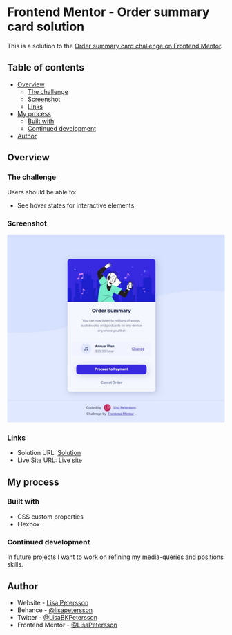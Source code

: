 # Frontend Mentor - Order summary card solution

This is a solution to the [Order summary card challenge on Frontend Mentor](https://www.frontendmentor.io/challenges/order-summary-component-QlPmajDUj).

## Table of contents

- [Overview](#overview)
  - [The challenge](#the-challenge)
  - [Screenshot](#screenshot)
  - [Links](#links)
- [My process](#my-process)
  - [Built with](#built-with)
  - [Continued development](#continued-development)
- [Author](#author)

## Overview

### The challenge

Users should be able to:

- See hover states for interactive elements

### Screenshot

![](./images/screenshot.jpg)

### Links

- Solution URL: [Solution](https://your-solution-url.com)
- Live Site URL: [Live site](https://your-live-site-url.com)

## My process

### Built with

- CSS custom properties
- Flexbox

### Continued development

In future projects I want to work on refining my media-queries and positions skills. 

## Author

- Website - [Lisa Petersson](https://www.lisapetersson.se)
- Behance - [@lisapetersson](https://www.behance.net/lisapetersson)
- Twitter - [@LisaBKPetersson](https://twitter.com/LisaBKPetersson)
- Frontend Mentor - [@LisaPetersson](https://www.frontendmentor.io/profile/LisaPetersson)

